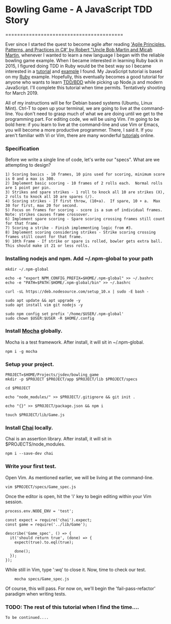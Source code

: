 # Bowling Game - A JavaScript TDD Story
========================================

Ever since I started the quest to become agile after reading ['Agile Principles, Patterns, and Practices in C#' by Robert "Uncle Bob Martin and Micah Martin][1], whenever I wanted to learn a new language I began with the reliable bowling game example.  When I became interested in learning Ruby back in 2015, I figured doing TDD in Ruby would be the best way so I became interested in a [tutorial][2] and [example][3] I found.  My JavaScript tutorial is based on my [Ruby][4] example.  Hopefully, this eventually becomes a good tutorial for anyone who wants to learn [TDD/BDD][8] while picking up Node.js and modern JavaScript.  I'll complete this tutorial when time permits.  Tentatively shooting for March 2019.

All of my instructions will be for Debian based systems (Ubuntu, Linux Mint).  Ctrl-T to open up your terminal, we are going to live at the command-line.  You don't need to grasp much of what we are doing until we get to the programming part.  For editing code, we will be using Vim.  I'm going to be bold here:  if you learn to live at the command-line and use Vim or Emacs, you will become a more productive programmer.  There, I said it.  If you aren't familiar with Vi or Vim, there are many wonderful [tutorials][7] online.

### Specification
Before we write a single line of code, let's write our "specs".  What are we attempting to design?

    1) Scoring basics - 10 frames, 10 pins used for scoring, minimum score is 0 and a max is 300.
    2) Implement basic scoring - 10 frames of 2 rolls each.  Normal rolls are 1 point per pin.
    3) Strikes and spare strikes - 1 roll to knock all 10 are strikes (X), 2 rolls to knock all 10 are spares (/).
    4) Scoring strikes - If first throw, (10+a).  If spare, 10 + a.  Max 30 for first, max 20 for second.
    5) Focus on frames for scoring - score is a sum of individual frames.  Note: strikes causes frame crossover.
    6) Implement spare scoring - Spare scoring crossing frames still count for that frame.
    7) Scoring a strike - Finish implementing logic from #3.
    8) Implement scoring considering strikes - Strike scoring crossing frames still count for that frame.
    9) 10th Frame - If strike or spare is rolled, bowler gets extra ball.  This should make it 21 or less rolls.

### Installing nodejs and npm.  Add ~/.npm-global to your path    
    mkdir ~/.npm-global
    
    echo -e "export NPM_CONFIG_PREFIX=$HOME/.npm-global" >> ~/.bashrc
    echo -e "PATH=$PATH:$HOME/.npm-global/bin" >> ~/.bashrc  
      
    curl -sL https://deb.nodesource.com/setup_10.x | sudo -E bash -
      
    sudo apt update && apt upgrade -y 
    sudo apt install vim git nodejs -y
    
    sudo npm config set prefix '/home/$USER/.npm-global' 
    sudo chown $USER:$USER -R $HOME/.config

### Install [Mocha][5] globally. 
Mocha is a test framework.  After install, it will sit in ~/.npm-global.

    npm i -g mocha
    
### Setup your project.  
    PROJECT=$HOME/Projects/jsdev/bowling_game
    mkdir -p $PROJECT $PROJECT/app $PROJECT/lib $PROJECT/specs
    
    cd $PROJECT
  
    echo "node_modules/" >> $PROJECT/.gitignore && git init .
      
    echo "{}" >> $PROJECT/package.json && npm i
    
    touch $PROJECT/lib/Game.js
    
### Install [Chai][6] locally.
Chai is an assertion library.  After install, it will sit in $PROJECTS/node_modules.

    npm i --save-dev chai 
    
### Write your first test.  

Open Vim.  As mentioned earlier, we will be living at the command-line.

    vim $PROJECT/specs/Game_spec.js
    
Once the editor is open, hit the 'i' key to begin editing within your Vim session.

    process.env.NODE_ENV = 'test';
  
    const expect = require('chai').expect;
    const game = require('../lib/Game');

    describe('Game_spec', () => { 
      it('should return true', (done) => { 
        expect(true).to.eql(true);
        
        done();
      }); 
    });
    
While still in Vim, type ':wq' to close it.  Now, time to check our test.

        mocha specs/Game_spec.js
    
Of course, this will pass.  For now on, we'll begin the 'fail-pass-refactor' paradigm when writing tests.  
    
### TODO:  The rest of this tutorial when I find the time....
    To be continued....    
    
[1]: https://www.goodreads.com/book/show/84983.Agile_Principles_Patterns_and_Practices_in_C_
[2]: http://butunclebob.com/files/downloads/Bowling%20Game%20Kata.ppt
[3]: https://github.com/k00ka/bowling-game-kata/tree/david_final
[4]: https://github.com/WillSams/ruby_bowling_game_kata
[5]: https://mochajs.org/
[6]: https://www.chaijs.com/
[7]: https://www.openvim.com/
[8]: https://www.toptal.com/freelance/your-boss-won-t-appreciate-tdd-try-bdd

